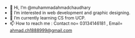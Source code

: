 - 👋 Hi, I’m @muhammadahmadchaudhary
- 👀 I’m interested in web development and graphic designing.
- 🌱 I’m currently learning CS from UCP.
- 📫 How to reach me : Contact no= 03134146181 , Email= ahmad.ch1888999@gmail.com

<!---
muhammadahmadchaudhary/muhammadahmadchaudhary is a ✨ special ✨ repository because its `README.md` (this file) appears on your GitHub profile.
You can click the Preview link to take a look at your changes.
--->
